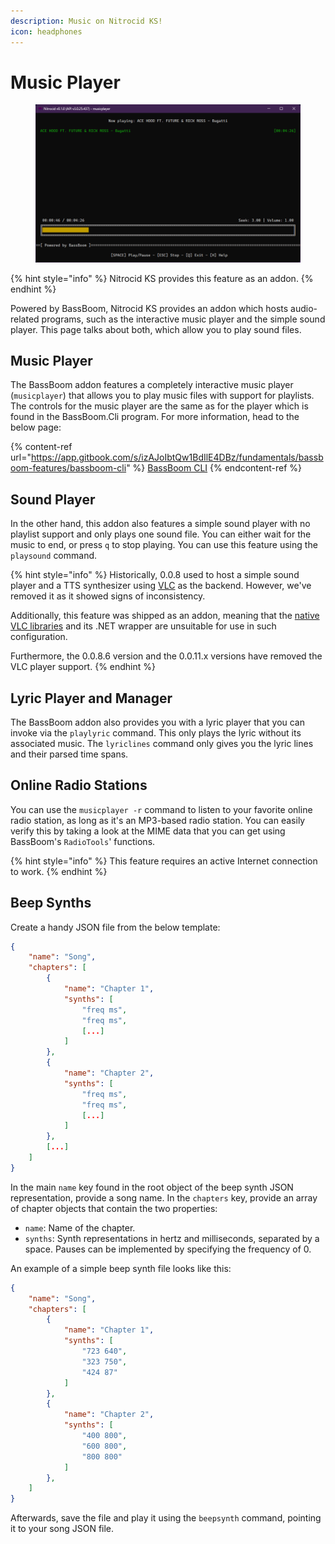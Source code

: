```yaml
---
description: Music on Nitrocid KS!
icon: headphones
---
```


# Music Player

<figure><img src="../../../../.gitbook/assets/032-music.png" alt=""><figcaption></figcaption></figure>

{% hint style="info" %}
Nitrocid KS provides this feature as an addon.
{% endhint %}

Powered by BassBoom, Nitrocid KS provides an addon which hosts audio-related programs, such as the interactive music player and the simple sound player. This page talks about both, which allow you to play sound files.

## Music Player

The BassBoom addon features a completely interactive music player (`musicplayer`) that allows you to play music files with support for playlists. The controls for the music player are the same as for the player which is found in the BassBoom.Cli program. For more information, head to the below page:

{% content-ref url="https://app.gitbook.com/s/izAJoIbtQw1BdIlE4DBz/fundamentals/bassboom-features/bassboom-cli" %}
[BassBoom CLI](https://app.gitbook.com/s/izAJoIbtQw1BdIlE4DBz/fundamentals/bassboom-features/bassboom-cli)
{% endcontent-ref %}

## Sound Player

In the other hand, this addon also features a simple sound player with no playlist support and only plays one sound file. You can either wait for the music to end, or press `q` to stop playing. You can use this feature using the `playsound` command.

{% hint style="info" %}
Historically, 0.0.8 used to host a simple sound player and a TTS synthesizer using [VLC](https://www.nuget.org/packages/LibVLCSharp) as the backend. However, we've removed it as it showed signs of inconsistency.

Additionally, this feature was shipped as an addon, meaning that the [native VLC libraries](https://www.nuget.org/packages/VideoLAN.LibVLC.Windows) and its .NET wrapper are unsuitable for use in such configuration.

Furthermore, the 0.0.8.6 version and the 0.0.11.x versions have removed the VLC player support.
{% endhint %}

## Lyric Player and Manager

The BassBoom addon also provides you with a lyric player that you can invoke via the `playlyric` command. This only plays the lyric without its associated music. The `lyriclines` command only gives you the lyric lines and their parsed time spans.

## Online Radio Stations

You can use the `musicplayer -r` command to listen to your favorite online radio station, as long as it's an MP3-based radio station. You can easily verify this by taking a look at the MIME data that you can get using BassBoom's `RadioTools`' functions.

{% hint style="info" %}
This feature requires an active Internet connection to work.
{% endhint %}

## Beep Synths

Create a handy JSON file from the below template:

```json
{
    "name": "Song",
    "chapters": [
        {
            "name": "Chapter 1",
            "synths": [
                "freq ms",
                "freq ms",
                [...]
            ]
        },
        {
            "name": "Chapter 2",
            "synths": [
                "freq ms",
                "freq ms",
                [...]
            ]
        },
        [...]
    ]
}
```

In the main `name` key found in the root object of the beep synth JSON representation, provide a song name. In the `chapters` key, provide an array of chapter objects that contain the two properties:

* `name`: Name of the chapter.
* `synths`: Synth representations in hertz and milliseconds, separated by a space. Pauses can be implemented by specifying the frequency of 0.

An example of a simple beep synth file looks like this:

```json
{
    "name": "Song",
    "chapters": [
        {
            "name": "Chapter 1",
            "synths": [
                "723 640",
                "323 750",
                "424 87"
            ]
        },
        {
            "name": "Chapter 2",
            "synths": [
                "400 800",
                "600 800",
                "800 800"
            ]
        },
    ]
}
```

Afterwards, save the file and play it using the `beepsynth` command, pointing it to your song JSON file.
